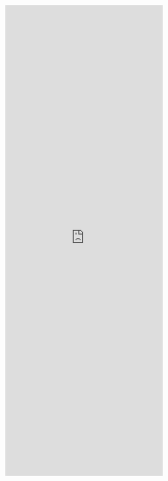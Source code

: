 <iframe 
    title='FocusTrapZone Examples'
    src='https://fabricweb.z5.web.core.windows.net/pr-deploy-site/refs/pull/9333/merge/fabric-website-resources/dist/index.html#/examples/focustrapzone?docsExample=true'
    frameborder='no'
    height='1500'
    style='width: 100%;'
>
